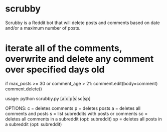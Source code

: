 # scrubby

Scrubby is a Reddit bot that will delete posts and comments  based on date and/or a maximum number of posts. 

  # iterate all of the comments, overwrite and delete any comment over specified days old
  if max_posts >= 30 or comment_age > 21:
    comment.edit(body=comment)
    comment.delete()
    

usage: python scrubby.py [a|c|p|s|sc|sp]
    
OPTIONS:
c  = deletes comments
p  = deletes posts
a  = deletes all comments and posts
s  = list subreddits with posts or comments
sc = deletes all comments in a subreddit (opt: subreddit)
sp = deletes all posts in a subreddit    (opt: subreddit)
 
